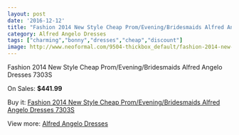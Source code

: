 ```yaml
---
layout: post
date: '2016-12-12'
title: "Fashion 2014 New Style Cheap Prom/Evening/Bridesmaids Alfred Angelo Dresses 7303S"
category: Alfred Angelo Dresses
tags: ["charming","bonny","dresses","cheap","discount"]
image: http://www.neoformal.com/9504-thickbox_default/fashion-2014-new-style-cheap-prom-evening-bridesmaids-alfred-angelo-dresses-7303s.jpg
---
```

Fashion 2014 New Style Cheap Prom/Evening/Bridesmaids Alfred Angelo Dresses 7303S

On Sales: **$441.99**
<a href="https://www.neoformal.com/en/alfred-angelo-dresses-2014/3292-fashion-2014-new-style-cheap-prom-evening-bridesmaids-alfred-angelo-dresses-7303s.html"><amp-img layout="responsive" width="600" height="600" src="//www.neoformal.com/9504-thickbox_default/fashion-2014-new-style-cheap-prom-evening-bridesmaids-alfred-angelo-dresses-7303s.jpg" alt="Fashion 2014 New Style Cheap Prom/Evening/Bridesmaids Alfred Angelo Dresses 7303S 0" /></a>

Buy it: [Fashion 2014 New Style Cheap Prom/Evening/Bridesmaids Alfred Angelo Dresses 7303S](https://www.neoformal.com/en/alfred-angelo-dresses-2014/3292-fashion-2014-new-style-cheap-prom-evening-bridesmaids-alfred-angelo-dresses-7303s.html "Fashion 2014 New Style Cheap Prom/Evening/Bridesmaids Alfred Angelo Dresses 7303S")

View more: [Alfred Angelo Dresses](https://www.neoformal.com/en/36-alfred-angelo-dresses-2014 "Alfred Angelo Dresses")